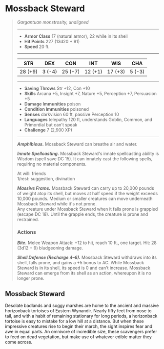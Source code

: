 # Mossback Steward
>*Gargantuan monstrosity, unaligned*
>___
>- **Armor Class** 17 (natural armor), 22 while in its shell
>- **Hit Points** 227 (13d20 + 91)
>- **Speed** 20 ft.
>___
>|STR|DEX|CON|INT|WIS|CHA|
>|:---:|:---:|:---:|:---:|:---:|:---:|
>|28 (+9)|3 (-4)|25 (+7)|12 (+1)|17 (+3)|5 (-3)|
>___
>- **Saving Throws** Str +12, Con +10
>- **Skills** Arcana +5, Insight +7, Nature +5, Perception +7, Persuasion +5
>- **Damage Immunities** poison
>- **Condition Immunities** poisoned
>- **Senses** darkvision 60 ft, passive Perception 10
>- **Languages** telepathy 120 ft, understands Goblin, Common, and Primordial but can't speak
>- **Challenge** 7 (2,900 XP)
>___
>***Amphibious.*** Mossback Steward can breathe air and water.  
>
>***Innate Spellcasting.*** Mossback Steward's innate spellcasting ability is Wisdom (spell save DC 15). It can innately cast the following spells, requiring no material components.  
>
>At will: friends  
>1/rest: suggestion, divination  
>
>
>***Massive Frame.*** Mossback Steward can carry up to 20,000 pounds of weight atop its shell, but moves at half speed if the weight exceeds 10,000 pounds. Medium or smaller creatures can move underneath Mossback Steward while it's not prone.  
>Any creature under Mossback Steward when it falls prone is grappled (escape DC 18). Until the grapple ends, the creature is prone and restrained.  
>
>### Actions
>***Bite.*** Melee Weapon Attack: +12 to hit, reach 10 ft., one target. Hit: 28 (3d12 + 9) bludgeoning damage.  
>
>***Shell Defense (Recharge 4–6).*** Mossback Steward withdraws into its shell, falls prone, and gains a +5 bonus to AC. While Mossback Steward is in its shell, its speed is 0 and can't increase. Mossback Steward can emerge from its shell as an action, whereupon it is no longer prone.
## Mossback Steward
Desolate badlands and soggy marshes are home to the ancient and massive horizonback tortoises of Eastern Wynandir. Nearly fifty feet from nose to tail, and with a habit of remaining stationary for long periods, a horizonback tortoise is easy to mistake for a low hill at a distance. But when these impressive creatures rise to begin their march, the sight inspires fear and awe in equal parts. An omnivore of incredible size, these scavengers prefer to feed on dead vegetation, but make use of whatever edible matter they come across.